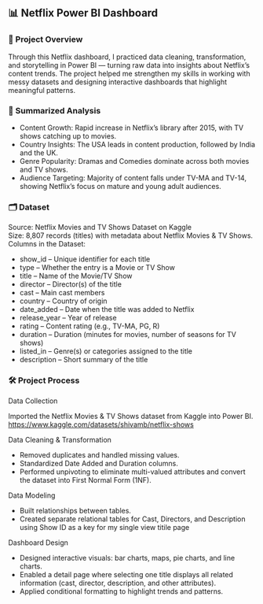 ## 📊 Netflix Power BI Dashboard
### 📌 Project Overview

Through this Netflix dashboard, I practiced data cleaning, transformation, and storytelling in Power BI — turning raw data into insights about Netflix’s content trends. The project helped me strengthen my skills in working with messy datasets and designing interactive dashboards that highlight meaningful patterns.

### 🔎 Summarized Analysis

- Content Growth: Rapid increase in Netflix’s library after 2015, with TV shows catching up to movies.
- Country Insights: The USA leads in content production, followed by India and the UK.
- Genre Popularity: Dramas and Comedies dominate across both movies and TV shows.
- Audience Targeting: Majority of content falls under TV-MA and TV-14, showing Netflix’s focus on mature and young adult audiences.

### 🗂 Dataset

Source: Netflix Movies and TV Shows Dataset on Kaggle\
Size: 8,807 records (titles) with metadata about Netflix Movies & TV Shows.\
Columns in the Dataset:

- show_id – Unique identifier for each title
- type – Whether the entry is a Movie or TV Show
- title – Name of the Movie/TV Show
- director – Director(s) of the title
- cast – Main cast members
- country – Country of origin
- date_added – Date when the title was added to Netflix
- release_year – Year of release
- rating – Content rating (e.g., TV-MA, PG, R)
- duration – Duration (minutes for movies, number of seasons for TV shows)
- listed_in – Genre(s) or categories assigned to the title
- description – Short summary of the title

### 🛠 Project Process

Data Collection

Imported the Netflix Movies & TV Shows dataset from Kaggle into Power BI.\
https://www.kaggle.com/datasets/shivamb/netflix-shows

Data Cleaning & Transformation

- Removed duplicates and handled missing values.
- Standardized Date Added and Duration columns.
- Performed unpivoting to eliminate multi-valued attributes and convert the dataset into First Normal Form (1NF).

Data Modeling
- Built relationships between tables.
- Created separate relational tables for Cast, Directors, and Description using Show ID as a key for my single view titile page

Dashboard Design
- Designed interactive visuals: bar charts, maps, pie charts, and line charts.
- Enabled a detail page where selecting one title displays all related information (cast, director, description, and other attributes).
- Applied conditional formatting to highlight trends and patterns.

